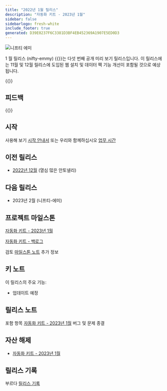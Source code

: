 ```yaml
---
title: "2022년 1월 릴리스"
description: "자동화 키트 - 2023년 1월"
sidebar: false
sidebarlogo: fresh-white
include_footer: true
generated: D39E0237F6C3381D3BF4EB452369A1907E5ED0D3
---
```


<div class="optional">

![니프티 에미](/images/nifty-emmy.png)

1 월 릴리스 (nifty-emmy) {{<product-name>}}는 다섯 번째 공개 미리 보기 릴리스입니다. 이 릴리스에는 11월 및 12월 릴리스에 도입된 웹 설치 및 데이터 팩 기능 개선이 포함될 것으로 예상됩니다.

</div>

<div class="optional">

{{<presentationStyles>}}

## 피드백

{{<questions name="/content/ko/releases/january-2023.json" completed="피드백을 제공해 주셔서 감사합니다." shownavigationbuttons="false" locale="ko">}}

</div>

<div class="optional">

## 시작

사용해 보기 [시작 안내서](/ko/get-started) 또는 우리와 함께하십시오 [업무 시간](/ko/office-hours)

## 이전 릴리스

- [2022년 12월](/ko/releases/december-2022) (열심 많은 안토넬리)

## 다음 릴리스

- 2023년 2월 (니프티-에미)

## 프로젝트 마일스톤

[자동화 키트 - 2023년 1월](https://github.com/orgs/microsoft/projects/486/views/9)

[자동화 키트 - 백로그](https://github.com/orgs/microsoft/projects/486/views/1)

검토 [마일스톤 노트](/ko/releases/milestones) 추가 정보

## 키 노트

이 릴리스의 주요 기능:

- 업데이트 예정

## 릴리스 노트

포함 항목 [자동화 키트 - 2023년 1월](https://github.com/microsoft/powercat-automation-kit/releases/tag/AutomationKit-January2023) 버그 및 문제 종결

## 자산 해제

- [자동화 키트 - 2023년 1월](https://github.com/microsoft/powercat-automation-kit/releases/tag/AutomationKit-January2023)

## 릴리스 기록

부르다 [릴리스 기록](/ko/releases)

</div>
